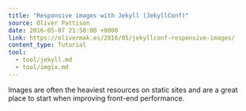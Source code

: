 ```yaml
---
title: "Responsive images with Jekyll (JekyllConf)"
source: Oliver Pattison
date: 2016-05-07 21:50:00 +0000
link: https://olivermak.es/2016/05/jekyllconf-responsive-images/
content_type: Tutorial
tool:
  - tool/jekyll.md
  - tool/imgix.md
---
```

Images are often the heaviest resources on static sites and are a great place to start when improving front-end performance.


